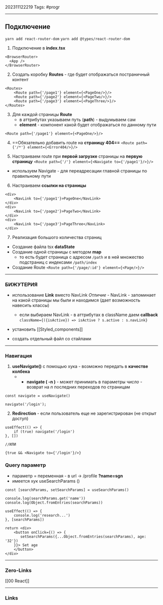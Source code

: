 202311122219
Tags: #progr 

---
## Подключение

`yarn add react-router-dom`
`yarn add @types/react-router-dom`

1.  Подключение в **index.tsx**
```TS
<BrowserRouter>  
  <App />  
</BrowserRouter>
```

2. Создать коробку **Routes** - где будет отображаться постраничный контент
```JS
<Routes>  
    <Route path={'/page1'} element={<PageOne/>}/>  
    <Route path={'/page2'} element={<PageTwo/>}/>  
    <Route path={'/page3'} element={<PageThree/>}/>  
</Routes>
```

3.  Для каждой страницы **Route** 
	- в аттрибутах указываем путь (**path**) - выдумываем сам
	- **element** - компонент какой будет отображаться по данному пути
```
<Route path={'/page1'} element={<PageOne/>}/>
```

4. ==Обязательно добавить route на **страницу 404==**
`<Route path={'/*'} element={<Error404/>}/>`

5.  Настраиваем route при **первой загрузке** страницы на **первую страницу**
`<Route path={'/'} element={<Navigate to={'/page1'}/>}/>`
- используем Navigate - для переадресации главной страницы по правильному пути

6. Настраиваем **ссылки на страницы**
```JS
<div>  
    <NavLink to={'/page1'}>PageOne</NavLink>  
</div>  
<div>  
    <NavLink to={'/page2'}>PageTwo</NavLink>  
</div>  
<div>  
    <NavLink to={'/page3'}>PageThree</NavLink>  
</div>
```

7.  Реализация большого количества страниц
- Создание файла tsx **dataState**
- Создание одной страницы с методом **map**
	- то есть будет страница с адресом `/path` и в ней множество подстраниц с индексами `/path/index`
- Создание Route
`<Route path={'/page/:id'} element={<Page/>}/>`
---
### БИЖУТЕРИЯ
- использование **Link** вместо NavLink
	 *Отличие* - NavLink - запоминает на какой страницы мы были и находимся (дает возможность навесить классы)
	 - если выбираем NavLink - в аттрибутах в className даем **callback**
	 `className={({isActive}) => isActive ? s.active : s.navLink}`

- установить [[Styled_components]]
- создать отдельный файл со стайлами 


---

### Навигация
1. **useNavigate()** с помощью хука - возможно передать в **качестве колбека**
	- - **navigate ( -n )** - может принимать в параметры *число* - возврат на  *n* последних переходов по cтраницам
```JS
const navigate = useNavigate()

navigate('/login');
```



2. **Redirection** - если пользователь еще не зарегистрирован (не открыт доступ)
```JS
useEffect(() => {  
    if (true) navigate('/login')  
}, [])

//ИЛИ 

{true && <Navigate to={'/login'}/>}
```


### Query параметр
- параметр = переменная - в url -> /profile **?name=sgn**
- имеется хук useSearchParams ()
```JS
const [searchParams, setSearchParams] = useSearchParams()  
  
console.log(searchParams.get('name'))  
console.log(Object.fromEntries(searchParams))  
  
useEffect(() => {  
    console.log('research...')  
}, [searchParams])  
  
return <div>  
    <button onClick={() => {  
       setSearchParams({...Object.fromEntries(searchParams), age: '32'})  
    }}> Set age  
    </button>  
</div>
```

---
### Zero-Links
[[00 React]]

---
### Links
